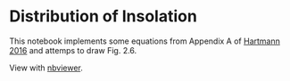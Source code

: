 # Distribution of Insolation

This notebook implements some equations from Appendix A of [Hartmann 2016](https://www.elsevier.com/books/global-physical-climatology/hartmann/978-0-12-328531-7) and attemps to draw Fig. 2.6.

View with [nbviewer](https://nbviewer.jupyter.org/github/tenomoto/insolation/blob/master/insolation.ipynb).
